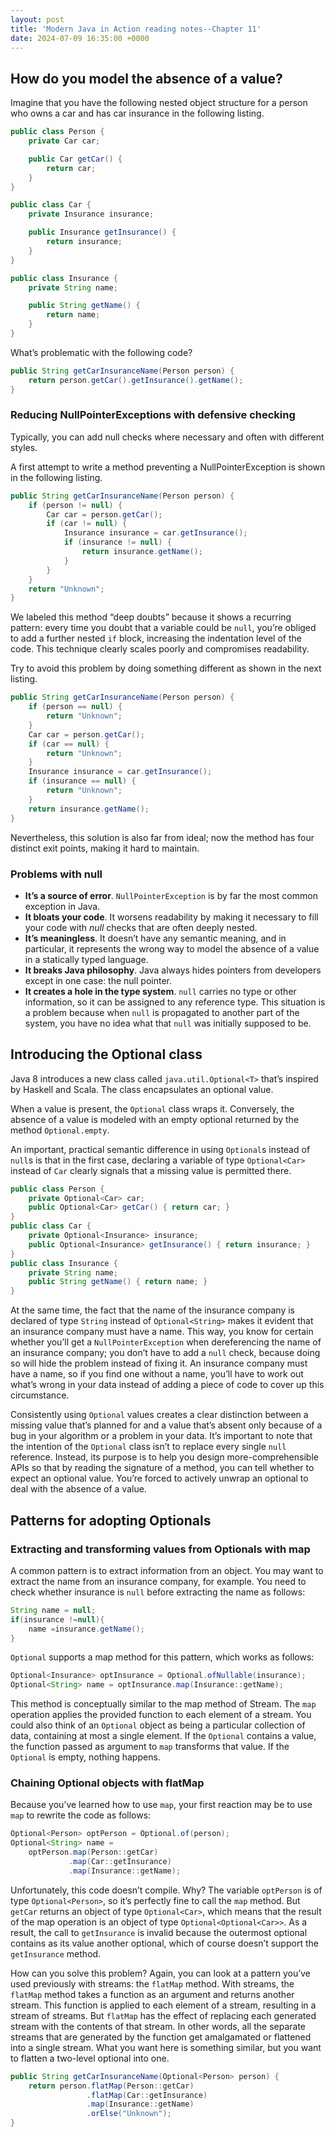 ```yaml
---
layout: post
title: 'Modern Java in Action reading notes--Chapter 11'
date: 2024-07-09 16:35:00 +0000
---
```


## How do you model the absence of a value?

Imagine that you have the following nested object structure for a person who owns a car and has car insurance in the
following listing.

```java
public class Person {
    private Car car;

    public Car getCar() {
        return car;
    }
}

public class Car {
    private Insurance insurance;

    public Insurance getInsurance() {
        return insurance;
    }
}

public class Insurance {
    private String name;

    public String getName() {
        return name;
    }
}
```

What’s problematic with the following code?

```java
public String getCarInsuranceName(Person person) {
    return person.getCar().getInsurance().getName();
}
```

### Reducing NullPointerExceptions with defensive checking

Typically, you can add null checks where necessary and often with different styles.

A first attempt to write a method preventing a NullPointerException is shown in the following listing.

```java
public String getCarInsuranceName(Person person) {
    if (person != null) {
        Car car = person.getCar();
        if (car != null) {
            Insurance insurance = car.getInsurance();
            if (insurance != null) {
                return insurance.getName();
            }
        }
    }
    return "Unknown";
}
```

We labeled this method “deep doubts” because it shows a recurring pattern: every time you doubt that a variable could
be `null`, you’re obliged to add a further nested `if` block, increasing the indentation level of the code. This
technique clearly scales poorly and compromises readability.

Try to avoid this problem by doing something different as shown in the next listing.

```java
public String getCarInsuranceName(Person person) {
    if (person == null) {
        return "Unknown";
    }
    Car car = person.getCar();
    if (car == null) {
        return "Unknown";
    }
    Insurance insurance = car.getInsurance();
    if (insurance == null) {
        return "Unknown";
    }
    return insurance.getName();
}
```

Nevertheless, this solution is also far from ideal; now the method has four distinct exit points, making it hard to
maintain.

### Problems with null

- **It’s a source of error**. `NullPointerException` is by far the most common exception in Java.
- **It bloats your code**. It worsens readability by making it necessary to fill your code with *null* checks that are
  often deeply nested.
- **It’s meaningless**. It doesn’t have any semantic meaning, and in particular, it represents the wrong way to model
  the absence of a value in a statically typed language.
- **It breaks Java philosophy**. Java always hides pointers from developers except in one case: the null pointer.
- **It creates a hole in the type system**. `null` carries no type or other information, so it can be assigned to any
  reference type. This situation is a problem because when `null` is propagated to another part of the system, you have
  no idea what that
  `null` was initially supposed to be.

## Introducing the Optional class

Java 8 introduces a new class called `java.util.Optional<T>` that’s inspired by Haskell and Scala. The class
encapsulates an optional value.

When a value is present, the `Optional` class wraps it. Conversely, the absence of a value is modeled with an empty
optional returned by the method `Optional.empty`.

An important, practical semantic difference in using `Optional`s instead of `null`s is that in the first case, declaring
a variable of type `Optional<Car>` instead of `Car` clearly signals that a missing value is permitted there.

```java 8
public class Person {
    private Optional<Car> car;
    public Optional<Car> getCar() { return car; }
}
public class Car {
    private Optional<Insurance> insurance;
    public Optional<Insurance> getInsurance() { return insurance; }
}
public class Insurance {
    private String name;
    public String getName() { return name; }
}
```

At the same time, the fact that the name of the insurance company is declared of type `String` instead
of `Optional<String>` makes it evident that an insurance company must have a name. This way, you know for certain
whether you’ll get a `NullPointerException` when dereferencing the name of an insurance company; you don’t have to add
a `null` check, because doing so will hide the problem instead of fixing it. An insurance company must have a name, so
if you find one without a name, you’ll have to work out what’s wrong in your data instead of adding a piece of code to
cover up this circumstance.

Consistently using `Optional` values creates a clear distinction between a missing value that’s planned for and a value
that’s absent only because of a bug in your algorithm or a problem in your data. It’s important to note that the
intention of the `Optional` class isn’t to replace every single `null` reference. Instead, its purpose is to help you
design more-comprehensible APIs so that by reading the signature of a method, you can tell whether to expect an optional
value. You’re forced to actively unwrap an optional to deal with the absence of a value.

## Patterns for adopting Optionals

### Extracting and transforming values from Optionals with map

A common pattern is to extract information from an object. You may want to extract the name from an insurance company,
for example. You need to check whether insurance is `null` before extracting the name as follows:

```java
String name = null;
if(insurance !=null){
    name =insurance.getName();
}
```

`Optional` supports a map method for this pattern, which works as follows:

```java 8
Optional<Insurance> optInsurance = Optional.ofNullable(insurance);
Optional<String> name = optInsurance.map(Insurance::getName);
```

This method is conceptually similar to the map method of Stream. The `map` operation applies the provided function to
each element of a stream. You could also think of an `Optional` object as being a particular collection of data,
containing at most a single element. If the `Optional` contains a value, the function passed as argument to `map`
transforms that value. If the `Optional` is empty, nothing happens.

### Chaining Optional objects with flatMap
Because you’ve learned how to use `map`, your first reaction may be to use `map` to rewrite the code as follows:
```java 8
Optional<Person> optPerson = Optional.of(person);
Optional<String> name =
    optPerson.map(Person::getCar)
             .map(Car::getInsurance)
             .map(Insurance::getName);
```
Unfortunately, this code doesn’t compile. Why? The
variable `optPerson` is of type `Optional<Person>`, so it’s
perfectly fine to call the `map` method. But `getCar`
returns an object of type `Optional<Car>`, which means that the result of the map operation is an object of type `Optional<Optional<Car>>`.
As a result, the call to `getInsurance` is invalid because the outermost optional contains as its value another optional, which of course doesn’t support the `getInsurance` method.

How can you solve this problem? Again, you can look at a pattern you’ve used previously with streams: the `flatMap` method. With streams, the `flatMap` method takes a function as an argument and returns another stream. This function is applied to each element of a stream, resulting in a stream of streams. But `flatMap` has the effect of replacing each generated stream with the contents of that stream. In other words, all the separate streams that are generated by the function get amalgamated or flattened into a single stream. What you want here is something similar, but you want to flatten a two-level optional into one.


```java 8
public String getCarInsuranceName(Optional<Person> person) {
    return person.flatMap(Person::getCar)
                 .flatMap(Car::getInsurance)
                 .map(Insurance::getName)
                 .orElse("Unknown");
}
```







